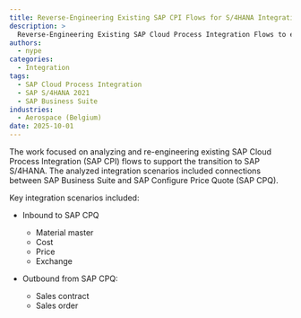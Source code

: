 ```yaml
---
title: Reverse-Engineering Existing SAP CPI Flows for S/4HANA Integration 
description: >
  Reverse-Engineering Existing SAP Cloud Process Integration Flows to enable SAP S/4HANA implementation
authors:
  - nype
categories:
  - Integration
tags:
  - SAP Cloud Process Integration
  - SAP S/4HANA 2021
  - SAP Business Suite
industries:
  - Aerospace (Belgium)
date: 2025-10-01
---
```


<!-- more -->

The work focused on analyzing and re-engineering existing SAP Cloud Process Integration (SAP CPI) flows to support the transition to SAP S/4HANA. The analyzed integration scenarios included connections between SAP Business Suite and SAP Configure Price Quote (SAP CPQ).

Key integration scenarios included:

- Inbound to SAP CPQ
    * Material master  
    * Cost
    * Price
    * Exchange 

- Outbound from SAP CPQ:
    * Sales contract 
    * Sales order 











